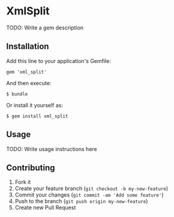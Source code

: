 # XmlSplit

TODO: Write a gem description

## Installation

Add this line to your application's Gemfile:

    gem 'xml_split'

And then execute:

    $ bundle

Or install it yourself as:

    $ gem install xml_split

## Usage

TODO: Write usage instructions here

## Contributing

1. Fork it
2. Create your feature branch (`git checkout -b my-new-feature`)
3. Commit your changes (`git commit -am 'Add some feature'`)
4. Push to the branch (`git push origin my-new-feature`)
5. Create new Pull Request
